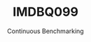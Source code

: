 ---
layout: default
title: IMDBQ099
subtitle: Continuous Benchmarking
selected: IMDB
expanded: Benchmarking
benchmark: /individual_results/IMDBQ099.html
---